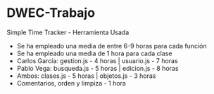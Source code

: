 # DWEC-Trabajo
Simple Time Tracker - Herramienta Usada
- Se ha empleado una media de entre 6-9 horas para cada función
- Se ha empleado una media de 1 hora para cada clase
- Carlos García: gestion.js - 4 horas | usuario.js - 7 horas
- Pablo Vega: busqueda.js - 5 horas | edicion.js - 8 horas
- Ambos: clases.js - 5 horas | objetos.js - 3 horas
- Comentarios, orden y limpiza - 1 hora
